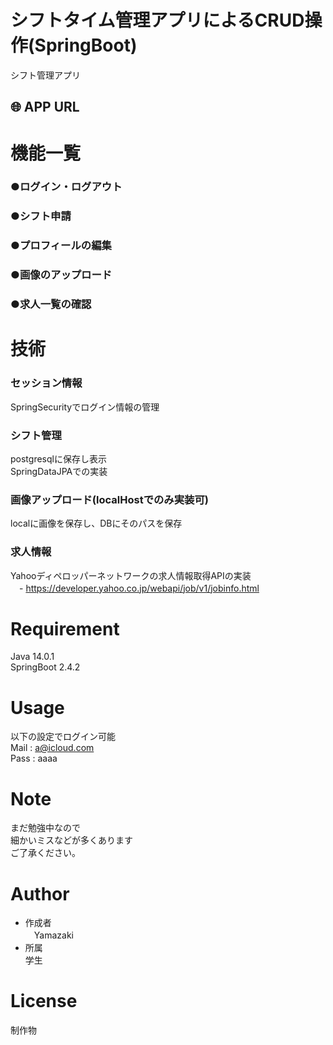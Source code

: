 # シフトタイム管理アプリによるCRUD操作(SpringBoot)
 シフト管理アプリ<br>
 ## 🌐 APP URL
 
  ###
 

 
# 機能一覧
 ### ●ログイン・ログアウト<br>
 ### ●シフト申請<br>
 ### ●プロフィールの編集<br>
 ### ●画像のアップロード<br>
 ### ●求人一覧の確認<br>
 
# 技術
 ### セッション情報
 SpringSecurityでログイン情報の管理
 ### シフト管理
 postgresqlに保存し表示<br>
 SpringDataJPAでの実装
 ### 画像アップロード(localHostでのみ実装可)
 localに画像を保存し、DBにそのパスを保存
 ### 求人情報
 Yahooディペロッパーネットワークの求人情報取得APIの実装<br>
 　- https://developer.yahoo.co.jp/webapi/job/v1/jobinfo.html
 　
 
# Requirement
 Java 14.0.1<br>
 SpringBoot 2.4.2<br>
 
 
# Usage
 以下の設定でログイン可能<br>
 Mail : a@icloud.com<br>
 Pass : aaaa<br>
 
# Note
まだ勉強中なので<br>
細かいミスなどが多くあります<br>
ご了承ください。
 
# Author
 
* 作成者<br>
　Yamazaki<br>
* 所属<br>
 学生<br>
 
# License
制作物<br>
